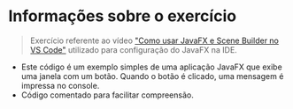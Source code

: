 # Informações sobre o exercício 

>Exercício referente ao vídeo ["Como usar JavaFX e Scene Builder no VS Code"](https://www.youtube.com/watch?v=A_fF7fl2lAs&ab_channel=AcademiadosDevs) utilizado para configuração do JavaFX na IDE. 


* Este código é um exemplo simples de uma aplicação JavaFX que exibe uma janela com um botão. Quando o botão é clicado, uma mensagem é impressa no console.
* Código comentado para facilitar compreensão. 